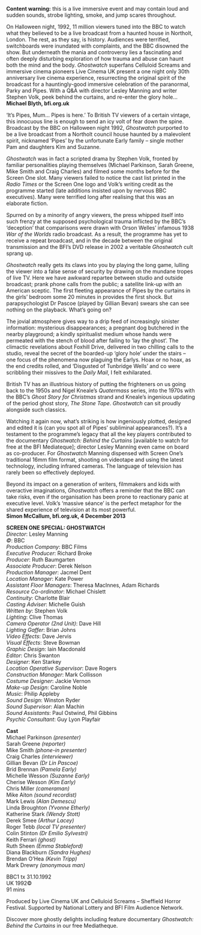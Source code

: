
**Content warning:** this is a live immersive event and may contain loud and sudden sounds, strobe lighting, smoke, and jump scares throughout.

On Halloween night, 1992, 11 million viewers tuned into the BBC to watch what they believed to be a live broadcast from a haunted house in Northolt, London. The rest, as they say, is history. Audiences were terrified, switchboards were inundated with complaints, and the BBC disowned the show. But underneath the mania and controversy lies a fascinating and often deeply disturbing exploration of how trauma and abuse can haunt both the mind and the body. _Ghostwatch_ superfans Celluloid Screams and immersive cinema pioneers Live Cinema UK present a one night only 30th anniversary live cinema experience, resurrecting the original spirit of the broadcast for a hauntingly-good immersive celebration of the paranormal, Parky and Pipes. With a Q&A with director Lesley Manning and writer Stephen Volk, peek behind the curtains, and re-enter the glory hole…  
**Michael Blyth, bfi.org.uk**

‘It’s Pipes, Mum… Pipes is here.’ To British TV viewers of a certain vintage, this innocuous line is enough to send an icy volt of fear down the spine. Broadcast by the BBC on Halloween night 1992, _Ghostwatch_ purported to be a live broadcast from a Northolt council house haunted by a malevolent spirit, nicknamed ‘Pipes’ by the unfortunate Early family – single mother Pam and daughters Kim and Suzanne.

_Ghostwatch_ was in fact a scripted drama by Stephen Volk, fronted by familiar personalities playing themselves (Michael Parkinson, Sarah Greene, Mike Smith and Craig Charles) and filmed some months before for the Screen One slot. Many viewers failed to notice the cast list printed in the _Radio Times_ or the Screen One logo and Volk’s writing credit as the programme started (late additions insisted upon by nervous BBC executives). Many were terrified long after realising that this was an elaborate fiction.

Spurred on by a minority of angry viewers, the press whipped itself into such frenzy at the supposed psychological trauma inflicted by the BBC’s ‘deception’ that comparisons were drawn with Orson Welles’ infamous 1938 _War of the Worlds_ radio broadcast. As a result, the programme has yet to receive a repeat broadcast, and in the decade between the original transmission and the BFI’s DVD release in 2002 a veritable _Ghostwatch_ cult sprang up.

_Ghostwatch_ really gets its claws into you by playing the long game, lulling the viewer into a false sense of security by drawing on the mundane tropes of live TV. Here we have awkward repartee between studio and outside broadcast; prank phone calls from the public; a satellite link-up with an American sceptic. The first fleeting appearance of Pipes by the curtains in the girls’ bedroom some 20 minutes in provides the first shock. But parapsychologist Dr Pascoe (played by Gillian Bevan) swears she can see nothing on the playback. What’s going on?

The jovial atmosphere gives way to a drip feed of increasingly sinister information: mysterious disappearances; a pregnant dog butchered in the nearby playground; a kindly spiritualist medium whose hands were permeated with the stench of blood after failing to ‘lay the ghost’. The climactic revelations about Foxhill Drive, delivered in two chilling calls to the studio, reveal the secret of the boarded-up ‘glory hole’ under the stairs – one focus of the phenomena now plaguing the Earlys. Hoax or no hoax, as the end credits rolled, and ‘Disgusted of Tunbridge Wells’ and co were scribbling their missives to the _Daily Mail_, I felt exhilarated.

British TV has an illustrious history of putting the frighteners on us going back to the 1950s and Nigel Kneale’s _Quatermass_ series, into the 1970s with the BBC’s _Ghost Story for Christmas_ strand and Kneale’s ingenious updating of the period ghost story, _The Stone Tape_. _Ghostwatch_ can sit proudly alongside such classics.

Watching it again now, what’s striking is how ingeniously plotted, designed and edited it is (can you spot all of Pipes’ subliminal appearances?). It’s a testament to the programme’s legacy that all the key players contributed to the documentary _Ghostwatch: Behind the Curtains_ [available to watch for free at the BFI Mediateque]; director Lesley Manning even came on board as co-producer. For _Ghostwatch_ Manning dispensed with Screen One’s traditional 16mm film format, shooting on videotape and using the latest technology, including infrared cameras. The language of television has rarely been so effectively deployed.

Beyond its impact on a generation of writers, filmmakers and kids with overactive imaginations, _Ghostwatch_ offers a reminder that the BBC can take risks, even if the organisation has been prone to reactionary panic at executive level. Volk’s ‘massive séance’ is the perfect metaphor for the shared experience of television at its most powerful.  
**Simon McCallum, bfi.org.uk, 4 December 2013**  

**SCREEN ONE SPECIAL: GHOSTWATCH**  
_Director_: Lesley Manning  
_©_: BBC  
_Production Company_: BBC Films  
_Executive Producer_: Richard Broke  
_Producer_: Ruth Baumgarten  
_Associate Producer_: Derek Nelson  
_Production Manager_: Jacmel Dent  
_Location Manager_: Kate Power  
_Assistant Floor Managers_: Theresa MacInnes, Adam Richards  
_Resource Co-ordinator_: Michael Chislett  
_Continuity_: Charlotte Blair  
_Casting Adviser_: Michelle Guish  
_Written by_: Stephen Volk  
_Lighting_: Clive Thomas  
_Camera Operator (2nd Unit)_: Dave Hill  
_Lighting Gaffer_: Brian Johns  
_Video Effects_: Dave Jervis  
_Visual Effects_: Steve Bowman  
_Graphic Design_: Iain Macdonald  
_Editor_: Chris Swanton  
_Designer_: Ken Starkey  
_Location Operative Supervisor_: Dave Rogers  
_Construction Manager_: Mark Collisson  
_Costume Designer_: Jackie Vernon  
_Make-up Design_: Caroline Noble  
_Music_: Philip Appleby  
_Sound Design_: Winston Ryder  
_Sound Supervisor_: Alan Machin  
_Sound Assistants_: Paul Ostwind, Phil Gibbins  
_Psychic Consultant_: Guy Lyon Playfair  

**Cast**  
Michael Parkinson _(presenter)_  
Sarah Greene _(reporter)_  
Mike Smith _(phone-in presenter)_  
Craig Charles _(interviewer)_  
Gillian Bevan _(Dr Lin Pascoe)_  
Bríd Brennan _(Pamela Early)_  
Michelle Wesson _(Suzanne Early)_  
Cherise Wesson _(Kim Early)_  
Chris Miller _(cameraman)_  
Mike Aiton _(sound recordist)_  
Mark Lewis _(Alan Demescu)_  
Linda Broughton _(Yvonne Etherly)_  
Katherine Stark _(Wendy Stott)_  
Derek Smee _(Arthur Lacey)_  
Roger Tebb _(local TV presenter)_  
Colin Stinton _(Dr Emilio Sylvestri)_  
Keith Ferrari _(ghost)_  
Ruth Sheen _(Emma Stableford)_  
Diana Blackburn _(Sandra Hughes)_  
Brendan O’Hea _(Kevin Tripp)_  
Mark Drewry _(anonymous man)_  

BBC1 tx 31.10.1992  
UK 1992©  
91 mins  

Produced by Live Cinema UK and Celluloid Screams – Sheffield Horror Festival. Supported by National Lottery and BFI Film Audience Network.

Discover more ghostly delights including feature documentary _Ghostwatch: Behind the Curtains_ in our free Mediatheque.
<!--stackedit_data:
eyJoaXN0b3J5IjpbMTY1OTA2NzgwMV19
-->